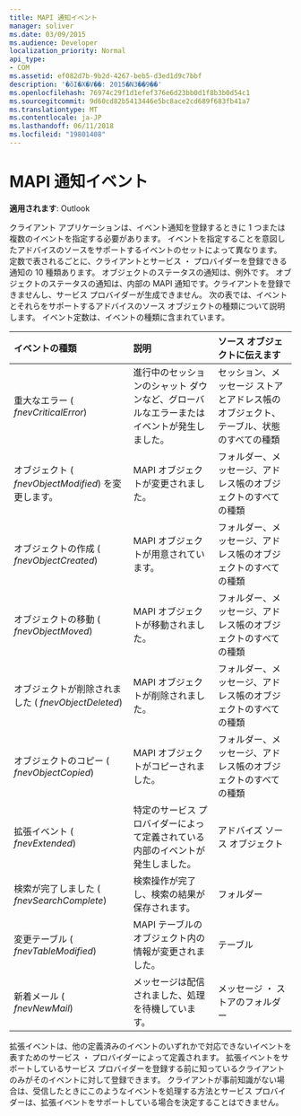```yaml
---
title: MAPI 通知イベント
manager: soliver
ms.date: 03/09/2015
ms.audience: Developer
localization_priority: Normal
api_type:
- COM
ms.assetid: ef082d7b-9b2d-4267-beb5-d3ed1d9c7bbf
description: '�ŏI�X�V��: 2015�N3��9��'
ms.openlocfilehash: 76974c29f1d1efef376e6d23bb0d1f8b3b0d54c1
ms.sourcegitcommit: 9d60cd82b5413446e5bc8ace2cd689f683fb41a7
ms.translationtype: MT
ms.contentlocale: ja-JP
ms.lasthandoff: 06/11/2018
ms.locfileid: "19801408"
---
```

# <a name="mapi-notification-events"></a>MAPI 通知イベント

  
  
**適用されます**: Outlook 
  
クライアント アプリケーションは、イベント通知を登録するときに 1 つまたは複数のイベントを指定する必要があります。 イベントを指定することを意図したアドバイスのソースをサポートするイベントのセットによって異なります。 定数で表されるごとに、クライアントとサービス ・ プロバイダーを登録できる通知の 10 種類あります。 オブジェクトのステータスの通知は、例外です。 オブジェクトのステータスの通知は、内部の MAPI 通知です。クライアントを登録できませんし、サービス プロバイダーが生成できません。 次の表では、イベントとそれらをサポートするアドバイスのソース オブジェクトの種類について説明します。 イベント定数は、イベントの種類に含まれています。
  
|**イベントの種類**|**説明**|**ソース オブジェクトに伝えます**|
|:-----|:-----|:-----|
|重大なエラー ( _fnevCriticalError_)  <br/> |進行中のセッションのシャット ダウンなど、グローバルなエラーまたはイベントが発生しました。  <br/> |セッション、メッセージ ストアとアドレス帳のオブジェクト、テーブル、状態のすべての種類  <br/> |
|オブジェクト ( _fnevObjectModified_) を変更します。  <br/> |MAPI オブジェクトが変更されました。  <br/> |フォルダー、メッセージ、アドレス帳のオブジェクトのすべての種類  <br/> |
|オブジェクトの作成 ( _fnevObjectCreated_)  <br/> |MAPI オブジェクトが用意されています。  <br/> |フォルダー、メッセージ、アドレス帳のオブジェクトのすべての種類  <br/> |
|オブジェクトの移動 ( _fnevObjectMoved_)  <br/> |MAPI オブジェクトが移動されました。  <br/> |フォルダー、メッセージ、アドレス帳のオブジェクトのすべての種類  <br/> |
|オブジェクトが削除されました ( _fnevObjectDeleted_)  <br/> |MAPI オブジェクトが削除されました。  <br/> |フォルダー、メッセージ、アドレス帳のオブジェクトのすべての種類  <br/> |
|オブジェクトのコピー ( _fnevObjectCopied_)  <br/> |MAPI オブジェクトがコピーされました。  <br/> |フォルダー、メッセージ、アドレス帳のオブジェクトのすべての種類  <br/> |
|拡張イベント ( _fnevExtended_)  <br/> |特定のサービス プロバイダーによって定義されている内部のイベントが発生しました。  <br/> |アドバイズ ソース オブジェクト  <br/> |
|検索が完了しました ( _fnevSearchComplete_)  <br/> |検索操作が完了し、検索の結果が保存されます。  <br/> |フォルダー  <br/> |
|変更テーブル ( _fnevTableModified_)  <br/> |MAPI テーブルのオブジェクト内の情報が変更されました。  <br/> |テーブル  <br/> |
|新着メール ( _fnevNewMail_)  <br/> |メッセージは配信されました、処理を待機しています。  <br/> |メッセージ ・ ストアのフォルダー  <br/> |
   
拡張イベントは、他の定義済みのイベントのいずれかで対応できないイベントを表すためのサービス ・ プロバイダーによって定義されます。 拡張イベントをサポートしているサービス プロバイダーを登録する前に知っているクライアントのみがそのイベントに対して登録できます。 クライアントが事前知識がない場合は、受信したときにこのようなイベントを処理する方法とサービス プロバイダーは、拡張イベントをサポートしている場合を決定することはできません。
  

